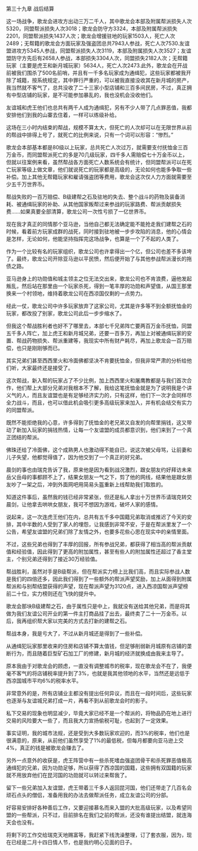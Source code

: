 第三十九章 战后结算


这一场战争，歌龙会进攻方出动三万二千人，其中歌龙会本部及附属帮派损失人次5320，同盟帮派损失人次3018；歌龙会防守方3324，本部及附属帮派损失2201，同盟帮派损失1437人次；歌龙会增援驻地的玩家1503人，死亡人次2489；无帮籍的歌龙会方面玩家及强盗团总共7943人参战，死亡人次7530.友谊盟进攻方5345人参战，同盟帮派损失人次3119，本部及附属损失人次3527；友谊盟防守方先后有2658人参战，本部损失3304人次，同盟损失2182人次；无帮籍玩家（主要是虎王和新月城玩家）5634人，死亡人次2473.此外，歌龙会在开战前被我们围杀了500名前哨，并且有一千多名玩家成为通缉犯，这些玩家都被我开除了城籍，按系统规定，其中罪行严重的，可以被我直接没收其在新月城的房产，我当然就不客气了，总共没收了二十三家小型店铺和三百多间民房，不过，真正拥有中型店铺的玩家，是不可能参加暴乱的，我也没机会没收他们。

友谊城和虎王他们也总共有两千人成为通缉犯，另有不少人带了几点罪恶值，我都安排他们到我的山寨去住着，一样可以练级补给。

这场在三小时内结束的帮战，规模不算太大，但死亡的人次却可以在无限世界从前的帮战中排得上号了，就死亡的比例来说，只有一个词可以形容：“惨烈。”

歌龙会本部基本都是80级以上玩家，总共死亡人次过万，就需要支付抚恤金三百万金币，而同盟帮派死亡的多是70几级玩家，四千多人需赔偿七十万金币以上，但就以往案例来看，虽然帮战各方面死亡人数系统会有统计，但同盟帮派可以在死亡玩家等级上做文章，他们就说死亡的玩家都是高级的，无论如何也能多争取一些补偿。加上其他无帮籍玩家和雇请强盗团等费用，歌龙会这次仅人力方面就需要至少五千万世界币。

帮战失败的一百万赔偿、B级建帮之石及驻地的失去、整个战斗的药物及装备消耗、被通缉玩家的补助、从其他国家叛帮过来参战的玩家路费、帮派贡献损失费……如果真要全部清算，歌龙公司一次性亏损了一亿世界币。

现在我才真正的同情那个亚马逊，当他自己都无法确定能不能抢走我们建帮之石的时候，看着前方玩家成群的战死，同时接到驻地被一步步攻陷的消息，他的心情会是怎样，无论如何，他能坚持指挥完这场战争，也算是一个了不起的人类了。

作为一个比较有名的玩家组织，歌龙公司也许拿得出一个亿，但公司也差不多该垮了。最终，歌龙公司开除亚马逊以平民愤，然后便开始了与其他参战帮派漫长的拖债之路。

亚马逊身上的功勋值和城主领主之位无法交出来，歌龙公司也不肯浪费，逼他发起叛乱，然后站在那里由一个玩家杀死，得到一笔丰厚的功勋和声望值，从国王那里换来一个村领地，维持着歌龙公司在西凉国仅剩的一点势力。

经此一仗，歌龙公司中许多玩家放弃了这家公司，尤其是许多等不到全额抚恤金的玩家，都改投了别家，歌龙公司此后一步步缩水了。

但我这个帮战胜利者也好不了哪里去，本部七千兄弟阵亡要两百万金币抚恤，同盟五千多人阵亡，加上虎王和新月城兄弟，还要一百多万，再加上对被通缉玩家的安置、帮战药物损失、帮派重建等，我现实中所有财产耗尽，再加上歌龙会一百万赔偿，也只是刚刚够而已。

其实兄弟们甚至西西里火和冷面佛都坚决不肯要抚恤金，但我非常严肃的分析给他们听，大家最终还是接受了。

这次帮战，新入帮的玩家占了不少比例，加上西西里火和屠鹰教都是与我们首次合作，他们帮上大部分兄弟对我根本不了解，我给这笔抚恤金就是为了说明我是个讲义气的人，而且友谊盟也是有足够经济实力的，只有这样，他们下一次才会同样尽全力战斗，而且，也可以借此机会吸引更多高级玩家来加入，并有机会结交有实力的同盟帮派。

既然不能拒绝我的心意，许多得到了抚恤金的老兄弟又自发的向帮里捐钱，这又带动了新加入玩家的捐钱热情，让每一个友谊盟的成员都意识到，他们来到了一个真正团结的帮派。

佛珠还给了冷面佛，这个成熟男人也激动得不能自已，说这次被父母骂，让前妻和儿子失望，他都觉得值了，因为他交到了一个真正的好兄弟。

晨剑的事也由瑞克告诉了我，原来他是因为看到战况激烈，跟女朋友约好拜访未来岳父岳母的事都顾不上了，结果女朋友一气之下，剪了他的网线，结果他是跟女朋友吵了一架之后，冲到外面网吧用简易头盔重新上线帮助我们取胜的。

知道这件事后，虽然我的钱已经非常紧张，但还是私人拿出十万世界币请瑞克转交晨剑，让他拿去哄哄女朋友，我可不想因为游戏，破坏人家的感情。

说起来，这一次连虎王他们在内，总共有五千多中国籍兄弟取消或推迟了今天的安排，其中半数的人受到了家人的埋怨，让我感到非常不安，于是在帮派里发了一个公告，希望友谊盟的兄弟们除了友情之外，也要多花些心思在现实中的亲情里面。

不过，这些兄弟也得到了丰厚的回报，所有参战兄弟，都获得了相当高的帮派贡献值和经验值，因此得到了更高的附加属性，甚至有些人的附加属性还超过了香主堂主，个别兄弟还得到了接近30万经验值。

帮战胜利，虽然对手是B级帮派，但在帮派实力榜上比我们高，而且实际参战人数是我们的四倍还多，因此我们得到了一些额外的帮派声望奖励，加上从面得到附属帮派和与别帮结盟获得的声望，现在帮派声望为3120点，进入西凉国帮派声望榜前二十位，实力榜则还在飞快的提升中。

歌龙会那块B级建帮之石，由于属性只是中上，我就没有送给其他兄弟，而是将其做为我们友谊公司开业的第一件主打商品挂了出去，最终卖了二十一万金币。以后，我再组织帮大家以完美的方式去打新的建帮之石。

帮战本身，我是亏大了，不过从新月城还是得到了一些补偿。

从通缉犯玩家那里收来的住房和店铺不算太值钱，但足够削弱新月城原有店铺的垄断行为，而且随着巨型矿石加工厂的修建，新月城的经济就换成由我来主导了。

原本我由于对歌龙会的顾虑，一直没有调整城市的税率，现在歌龙会不在了，我便毫不客气的将店铺税率提升到了3%，也就是我其他领地的水平，当然还是远低于西凉国城市平均6%的税率水平。

非常意外的是，所有店铺业主都没有提出任何异议，而且在一段时间后，这些玩家也逐渐与友谊城兄弟打成一片，再看不到从前歌龙会时的影子。

私下交易的现象也明显减少，毕竟大家已经不是一个帮派的，将物品扔在地上进行交易的风险要大一些了，而且我大力宣扬偷税可耻，也起到了一定效果。

事实证明，我的城市法规，还是受到大多数玩家欢迎的，而3%的税率，他们也是很满意的，原来，从前他们虽然享受了1%的最低税，但每月都要向亚马逊上交4%，真正的钱是被歌龙会赚去了。

另外一点意外的收获是，虎王阵营中有一些杀死嗜血强盗团骨干和杀死罪恶值极高通缉犯的兄弟，因为功勋足够，所以获得了西凉国的国籍，这些拥有双国籍的玩家就不用放弃他们在昆河国的功勋就可以转过来帮我了。

留下一些兄弟加入友谊盟，虎王带着三千多人返回昆河国，他们还带走了几百名会顽石点头的僧侣，准备用我的办法去做帮派任务，成立友谊公司的分部。

好容易安排好各种善后工作，又要迎接慕名而来入盟的大批高级玩家，以及希望同盟的一些帮派，只不过，目前排名在我们之前的帮派，还没有谁提出结盟，就连海天会也没有。

将剩下的工作交给瑞克天地赐富等，我赶紧下线洗澡整理，订了套衣服，因为，现在已经是二月十四日情人节，也是我约明心见面的日子。





